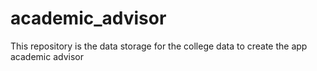 # academic_advisor
This repository is the data storage for the college data to create the app academic advisor
